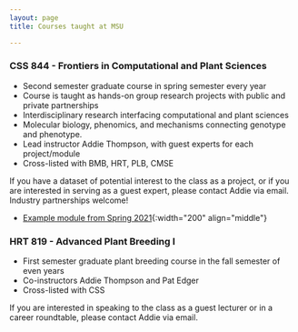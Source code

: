 ```yaml
---
layout: page
title: Courses taught at MSU

---
```


### CSS 844 - Frontiers in Computational and Plant Sciences

* Second semester graduate course in spring semester every year
* Course is taught as hands-on group research projects with public and private partnerships
* Interdisciplinary research interfacing computational and plant sciences 
* Molecular biology, phenomics, and mechanisms connecting genotype and phenotype.
* Lead instructor Addie Thompson, with guest experts for each project/module
* Cross-listed with BMB, HRT, PLB, CMSE

If you have a dataset of potential interest to the class as a project, or if you are interested in serving as a guest expert, please contact Addie via email.
Industry partnerships welcome!

* [Example module from Spring 2021](/images/Course_Images/css844_sweet_corn.png){:width="200" align="middle"}

### HRT 819 - Advanced Plant Breeding I

* First semester graduate plant breeding course in the fall semester of even years
* Co-instructors Addie Thompson and Pat Edger
* Cross-listed with CSS

If you are interested in speaking to the class as a guest lecturer or in a career roundtable, please contact Addie via email.
